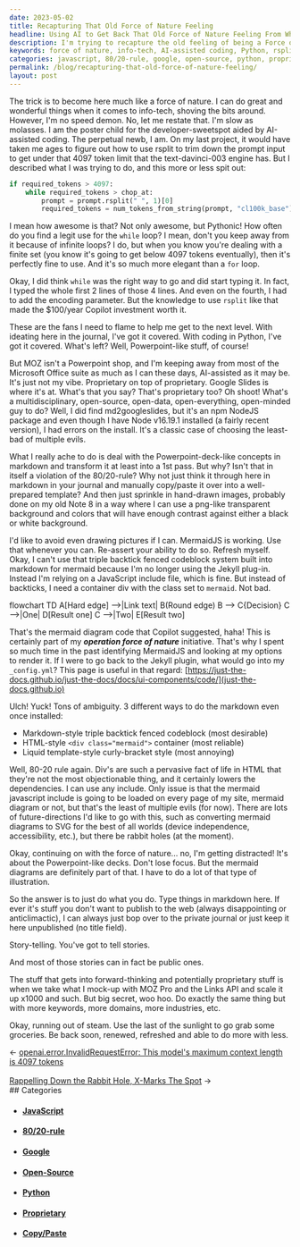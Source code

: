 ```yaml
---
date: 2023-05-02
title: Recapturing That Old Force of Nature Feeling
headline: Using AI to Get Back That Old Force of Nature Feeling From When I Was Younger
description: I'm trying to recapture the old feeling of being a Force of Nature I had when younger by harnessing the power of AI-assisted coding. Learn the tricks of using Python and MermaidJS diagrams. Get to the next level with story-telling on your Powerpoint-like decks for MOZ.
keywords: force of nature, info-tech, AI-assisted coding, Python, rsplit, token limit, text-davinci-003 engine, while loop, for loop, Microsoft Office suite, Google Slides, md2googleslides, NodeJS, npm, proprietary, open-source, open-data, open-everything, open-minded, Powerpoint-like concepts, markdown, 80/20-rule, copy/paste, hand-drawn images, Note
categories: javascript, 80/20-rule, google, open-source, python, proprietary, copy/paste
permalink: /blog/recapturing-that-old-force-of-nature-feeling/
layout: post
---
```



The trick is to become here much like a force of nature. I can do great and
wonderful things when it comes to info-tech, shoving the bits around. However,
I'm no speed demon. No, let me restate that. I'm slow as molasses. I am the
poster child for the developer-sweetspot aided by AI-assisted coding. The
perpetual newb, I am. On my last project, it would have taken me ages to figure
out how to use rsplit to trim down the prompt input to get under that 4097
token limit that the text-davinci-003 engine has. But I described what I was
trying to do, and this more or less spit out:

```python
if required_tokens > 4097:
    while required_tokens > chop_at:
        prompt = prompt.rsplit(" ", 1)[0]
        required_tokens = num_tokens_from_string(prompt, "cl100k_base")
```

I mean how awesome is that? Not only awesome, but Pythonic! How often do you
find a legit use for the `while` loop? I mean, don't you keep away from it
because of infinite loops? I do, but when you know you're dealing with a finite
set (you know it's going to get below 4097 tokens eventually), then it's
perfectly fine to use. And it's so much more elegant than a `for` loop.

Okay, I did think `while` was the right way to go and did start typing it. In
fact, I typed the whole first 2 lines of those 4 lines. And even on the fourth,
I had to add the encoding parameter. But the knowledge to use `rsplit` like
that made the $100/year Copilot investment worth it.

These are the fans I need to flame to help me get to the next level. With
ideating here in the journal, I've got it covered. With coding in Python, I've
got it covered. What's left? Well, Powerpoint-like stuff, of course!

But MOZ isn't a Powerpoint shop, and I'm keeping away from most of the
Microsoft Office suite as much as I can these days, AI-assisted as it may be.
It's just not my vibe. Proprietary on top of proprietary. Google Slides is
where it's at. What's that you say? That's proprietary too? Oh shoot! What's a
multidisciplinary, open-source, open-data, open-everything, open-minded guy to
do? Well, I did find md2googleslides, but it's an npm NodeJS package and even
though I have Node v16.19.1 installed (a fairly recent version), I had errors
on the install. It's a classic case of choosing the least-bad of multiple
evils.

What I really ache to do is deal with the Powerpoint-deck-like concepts in
markdown and transform it at least into a 1st pass. But why? Isn't that in
itself a violation of the 80/20-rule? Why not just think it through here in
markdown in your journal and manually copy/paste it over into a well-prepared
template? And then just sprinkle in hand-drawn images, probably done on my old
Note 8 in a way where I can use a png-like transparent background and colors
that will have enough contrast against either a black or white background.

I'd like to avoid even drawing pictures if I can. MermaidJS is working. Use
that whenever you can. Re-assert your ability to do so. Refresh myself. Okay, I
can't use that triple backtick fenced codeblock system built into markdown for
mermaid because I'm no longer using the Jekyll plug-in. Instead I'm relying on
a JavaScript include file, which is fine. But instead of backticks, I need a
container div with the class set to `mermaid`. Not bad.

<div class="mermaid">
flowchart TD
    A[Hard edge] -->|Link text| B(Round edge)
    B --> C{Decision}
    C -->|One| D[Result one]
    C -->|Two| E[Result two]
</div>

That's the mermaid diagram code that Copilot suggested, haha! This is certainly
part of my ***operation force of nature*** initiative. That's why I spent so
much time in the past identifying MermaidJS and looking at my options to render
it. If I were to go back to the Jekyll plugin, what would go into my
`_config.yml`? This page is useful in that regard:
[https://just-the-docs.github.io/just-the-docs/docs/ui-components/code/](just-the-docs.github.io)

Ulch! Yuck! Tons of ambiguity. 3 different ways to do the markdown even once
installed:

- Markdown-style triple backtick fenced codeblock (most desirable)
- HTML-style `<div class="mermaid">` container (most reliable)
- Liquid template-style curly-bracket style (most annoying)

Well, 80-20 rule again. Div's are such a pervasive fact of life in HTML that
they're not the most objectionable thing, and it certainly lowers the
dependencies. I can use any include. Only issue is that the mermaid javascript
include is going to be loaded on every page of my site, mermaid diagram or not,
but that's the least of multiple evils (for now). There are lots of
future-directions I'd like to go with this, such as converting mermaid diagrams
to SVG for the best of all worlds (device independence, accessibility, etc.),
but there be rabbit holes (at the moment).

Okay, continuing on with the force of nature... no, I'm getting distracted!
It's about the Powerpoint-like decks. Don't lose focus. But the mermaid
diagrams are definitely part of that. I have to do a lot of that type of
illustration.  

So the answer is to just do what you do. Type things in markdown here. If ever
it's stuff you don't want to publish to the web (always disappointing or
anticlimactic), I can always just bop over to the private journal or just keep
it here unpublished (no title field).

Story-telling. You've got to tell stories.

And most of those stories can in fact be public ones.

The stuff that gets into forward-thinking and potentially proprietary stuff is
when we take what I mock-up with MOZ Pro and the Links API and scale it up
x1000 and such. But big secret, woo hoo. Do exactly the same thing but with
more keywords, more domains, more industries, etc.

Okay, running out of steam. Use the last of the sunlight to go grab some
groceries. Be back soon, renewed, refreshed and able to do more with less.
















<div class="arrow-links"><div class="post-nav-prev"><span class="arrow">&larr;&nbsp;</span><a href="/blog/openai-error-invalidrequesterror-this-model-s-maximum-context-length-is-4097-tokens/">openai.error.InvalidRequestError: This model's maximum context length is 4097 tokens</a></div> &nbsp; <div class="post-nav-next"><a href="/blog/rappelling-down-the-rabbit-hole-x-marks-the-spot/">Rappelling Down the Rabbit Hole, X-Marks The Spot</a><span class="arrow">&nbsp;&rarr;</span></div></div>
## Categories

<ul>
<li><h4><a href='/javascript/'>JavaScript</a></h4></li>
<li><h4><a href='/80-20-rule/'>80/20-rule</a></h4></li>
<li><h4><a href='/google/'>Google</a></h4></li>
<li><h4><a href='/open-source/'>Open-Source</a></h4></li>
<li><h4><a href='/python/'>Python</a></h4></li>
<li><h4><a href='/proprietary/'>Proprietary</a></h4></li>
<li><h4><a href='/copy-paste/'>Copy/Paste</a></h4></li></ul>